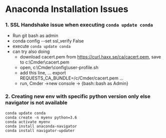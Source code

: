 # Anaconda Installation Issues


### 1. SSL Handshake issue when executing ```conda update conda```
- Run git bash as admin
- conda config --set ssl_verify False
- execute ``` conda update conda ```
- can try also doing
  - download cacert.pem from https://curl.haxx.se/ca/cacert.pem, save to c:\Cmder\cacert.pem
  - open, c:\Cmder\config\user-profile.sh
  - add this line, ... export REQUESTS_CA_BUNDLE=/c/Cmder/cacert.pem ...
  - run, Cmder ->new console -> {bash::bash as Admin}

### 2. Creating new env with specific python version only else navigator is not available
```
conda update conda
conda create -n myenv python=3.6
conda activate myenv
conda install anaconda-navigator
conda install navigator-updater
```
